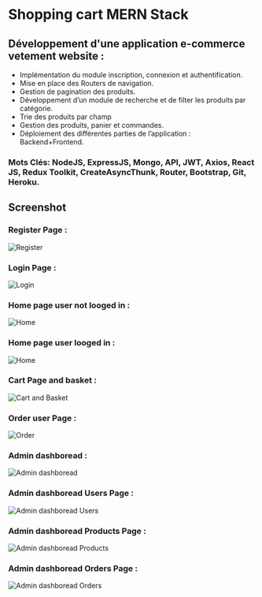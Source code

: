 # Shopping cart MERN Stack

## Développement d'une application e-commerce vetement website :

- Implémentation du module inscription, connexion et authentification.
- Mise en place des Routers de navigation.
- Gestion de pagination des produits.
- Développement d’un module de recherche et de filter les produits par catégorie.
- Trie des produits par champ
- Gestion des produits, panier et commandes.
- Déploiement des différentes parties de l’application : Backend+Frontend.

### Mots Clés: NodeJS, ExpressJS, Mongo, API, JWT, Axios, React JS, Redux Toolkit, CreateAsyncThunk, Router, Bootstrap, Git, Heroku.

## Screenshot

### Register Page :

![Register](https://gitlab.com/yassine-ben-azouz/shopping-cart-mern/-/raw/master/Screenshot/Register%20page.jpg)

### Login Page :

![Login](https://gitlab.com/yassine-ben-azouz/shopping-cart-mern/-/raw/master/Screenshot/login%20page.jpg)

### Home page user not looged in :

![Home](https://gitlab.com/yassine-ben-azouz/shopping-cart-mern/-/raw/master/Screenshot/Home%20Page%20user%20not%20logged%20in.png)

### Home page user looged in :

![Home](https://gitlab.com/yassine-ben-azouz/shopping-cart-mern/-/raw/master/Screenshot/Home%20page%20user%20logged.jpg)

### Cart Page and basket :

![Cart and Basket](https://gitlab.com/yassine-ben-azouz/shopping-cart-mern/-/raw/master/Screenshot/cart%20page%20and%20basket.jpg)

### Order user Page :

![Order](https://gitlab.com/yassine-ben-azouz/shopping-cart-mern/-/raw/master/Screenshot/order%20user%20page.jpg)

### Admin dashboread :

![Admin dashboread](https://gitlab.com/yassine-ben-azouz/shopping-cart-mern/-/raw/master/Screenshot/admin%20dashboread.jpg)

### Admin dashboread Users Page :

![Admin dashboread Users](https://gitlab.com/yassine-ben-azouz/shopping-cart-mern/-/raw/master/Screenshot/admin%20dashboread%20users%20page.jpg)

### Admin dashboread Products Page :

![Admin dashboread Products](https://gitlab.com/yassine-ben-azouz/shopping-cart-mern/-/raw/master/Screenshot/admin%20dashboread%20products%20page.jpg)

### Admin dashboread Orders Page :

![Admin dashboread Orders](https://gitlab.com/yassine-ben-azouz/shopping-cart-mern/-/raw/master/Screenshot/admin%20dashboread%20orders%20page.jpg)
